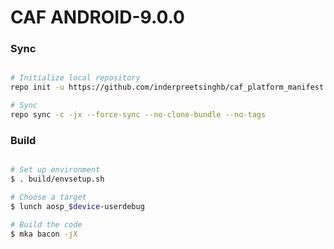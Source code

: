 # CAF ANDROID-9.0.0 #

### Sync ###

```bash

# Initialize local repository
repo init -u https://github.com/inderpreetsinghb/caf_platform_manifest -b LA.UM.7.6.2.r1-08100-89xx.0

# Sync
repo sync -c -jx --force-sync --no-clone-bundle --no-tags
```

### Build ###

```bash

# Set up environment
$ . build/envsetup.sh

# Choose a target
$ lunch aosp_$device-userdebug

# Build the code
$ mka bacon -jX
```
